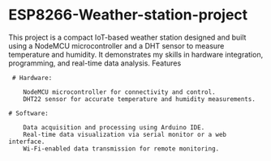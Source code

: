 # ESP8266-Weather-station-project

This project is a compact IoT-based weather station designed and built using a NodeMCU microcontroller and a DHT sensor to measure temperature and humidity. It demonstrates my skills in hardware integration, programming, and real-time data analysis.
Features

     # Hardware:
    
        NodeMCU microcontroller for connectivity and control.
        DHT22 sensor for accurate temperature and humidity measurements.
        
    # Software:
    
        Data acquisition and processing using Arduino IDE.
        Real-time data visualization via serial monitor or a web interface.
        Wi-Fi-enabled data transmission for remote monitoring.
